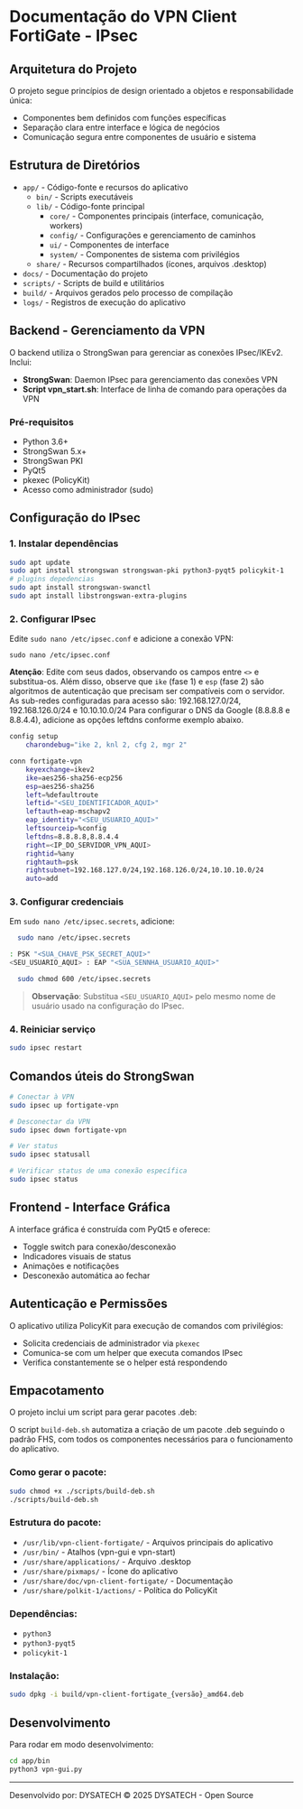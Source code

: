# Documentação do VPN Client FortiGate - IPsec

## Arquitetura do Projeto

O projeto segue princípios de design orientado a objetos e responsabilidade única:

- Componentes bem definidos com funções específicas
- Separação clara entre interface e lógica de negócios
- Comunicação segura entre componentes de usuário e sistema

## Estrutura de Diretórios

- `app/` - Código-fonte e recursos do aplicativo
  - `bin/` - Scripts executáveis
  - `lib/` - Código-fonte principal
    - `core/` - Componentes principais (interface, comunicação, workers)
    - `config/` - Configurações e gerenciamento de caminhos
    - `ui/` - Componentes de interface
    - `system/` - Componentes de sistema com privilégios
  - `share/` - Recursos compartilhados (ícones, arquivos .desktop)
- `docs/` - Documentação do projeto
- `scripts/` - Scripts de build e utilitários
- `build/` - Arquivos gerados pelo processo de compilação
- `logs/` - Registros de execução do aplicativo

## Backend - Gerenciamento da VPN

O backend utiliza o StrongSwan para gerenciar as conexões IPsec/IKEv2. Inclui:

- **StrongSwan**: Daemon IPsec para gerenciamento das conexões VPN
- **Script vpn_start.sh**: Interface de linha de comando para operações da VPN

### Pré-requisitos

- Python 3.6+
- StrongSwan 5.x+
- StrongSwan PKI
- PyQt5
- pkexec (PolicyKit)
- Acesso como administrador (sudo)

## Configuração do IPsec

### 1. Instalar dependências

```bash
sudo apt update
sudo apt install strongswan strongswan-pki python3-pyqt5 policykit-1
# plugins depedencias
sudo apt install strongswan-swanctl
sudo apt install libstrongswan-extra-plugins

```

### 2. Configurar IPsec

Edite `sudo nano /etc/ipsec.conf` e adicione a conexão VPN:

```
sudo nano /etc/ipsec.conf
```

**Atenção**: Edite com seus dados, observando os campos entre `<>` e substitua-os.
Além disso, observe que `ike` (fase 1) e `esp` (fase 2) são algoritmos de autenticação que precisam ser compatíveis com o servidor.
As sub-redes configuradas para acesso são: 192.168.127.0/24, 192.168.126.0/24 e 10.10.10.0/24
Para configurar o DNS da Google (8.8.8.8 e 8.8.4.4), adicione as opções leftdns conforme exemplo abaixo.

```bash
config setup
    charondebug="ike 2, knl 2, cfg 2, mgr 2"

conn fortigate-vpn  
    keyexchange=ikev2
    ike=aes256-sha256-ecp256
    esp=aes256-sha256
    left=%defaultroute
    leftid="<SEU_IDENTIFICADOR_AQUI>"
    leftauth=eap-mschapv2
    eap_identity="<SEU_USUARIO_AQUI>"
    leftsourceip=%config
    leftdns=8.8.8.8,8.8.4.4
    right=<IP_DO_SERVIDOR_VPN_AQUI>
    rightid=%any
    rightauth=psk
    rightsubnet=192.168.127.0/24,192.168.126.0/24,10.10.10.0/24
    auto=add
```

### 3. Configurar credenciais

Em `sudo nano /etc/ipsec.secrets`, adicione:

```bash
  sudo nano /etc/ipsec.secrets
```

```bash
: PSK "<SUA_CHAVE_PSK_SECRET_AQUI>"
<SEU_USUARIO_AQUI> : EAP "<SUA_SENNHA_USUARIO_AQUI>"
```

```bash
  sudo chmod 600 /etc/ipsec.secrets
```

> **Observação**: Substitua `<SEU_USUARIO_AQUI>` pelo mesmo nome de usuário usado na configuração do IPsec.

### 4. Reiniciar serviço

```bash
sudo ipsec restart
```

## Comandos úteis do StrongSwan

```bash
# Conectar à VPN
sudo ipsec up fortigate-vpn

# Desconectar da VPN
sudo ipsec down fortigate-vpn

# Ver status
sudo ipsec statusall

# Verificar status de uma conexão específica
sudo ipsec status
```

## Frontend - Interface Gráfica

A interface gráfica é construída com PyQt5 e oferece:

- Toggle switch para conexão/desconexão
- Indicadores visuais de status
- Animações e notificações
- Desconexão automática ao fechar

## Autenticação e Permissões

O aplicativo utiliza PolicyKit para execução de comandos com privilégios:

- Solicita credenciais de administrador via `pkexec`
- Comunica-se com um helper que executa comandos IPsec
- Verifica constantemente se o helper está respondendo

## Empacotamento

O projeto inclui um script para gerar pacotes .deb:

O script `build-deb.sh` automatiza a criação de um pacote .deb seguindo o padrão FHS, com todos os componentes necessários para o funcionamento do aplicativo.

### Como gerar o pacote:

```bash
sudo chmod +x ./scripts/build-deb.sh
./scripts/build-deb.sh
```

### Estrutura do pacote:

- `/usr/lib/vpn-client-fortigate/` - Arquivos principais do aplicativo
- `/usr/bin/` - Atalhos (vpn-gui e vpn-start)
- `/usr/share/applications/` - Arquivo .desktop
- `/usr/share/pixmaps/` - Ícone do aplicativo
- `/usr/share/doc/vpn-client-fortigate/` - Documentação
- `/usr/share/polkit-1/actions/` - Política do PolicyKit

### Dependências:

- `python3`
- `python3-pyqt5`
- `policykit-1`

### Instalação:

```bash
sudo dpkg -i build/vpn-client-fortigate_{versão}_amd64.deb
```

## Desenvolvimento

Para rodar em modo desenvolvimento:

```bash
cd app/bin
python3 vpn-gui.py
```

---

Desenvolvido por: DYSATECH
© 2025 DYSATECH - Open Source
